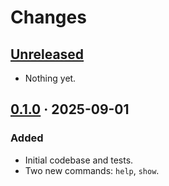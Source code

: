 # Changes

## [Unreleased]
- Nothing yet.

## [0.1.0] · 2025-09-01
### Added
- Initial codebase and tests.
- Two new commands: `help`, `show`.

[Unreleased]: https://github.com/gesedels/sabot/tree/main
[0.1.0]: https://github.com/gesedels/sabot/releases/tag/v0.1.0
